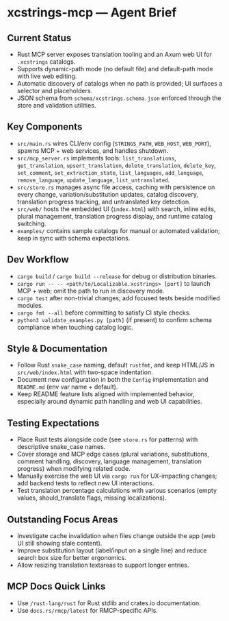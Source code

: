 # xcstrings-mcp — Agent Brief

## Current Status

- Rust MCP server exposes translation tooling and an Axum web UI for `.xcstrings` catalogs.
- Supports dynamic-path mode (no default file) and default-path mode with live web editing.
- Automatic discovery of catalogs when no path is provided; UI surfaces a selector and placeholders.
- JSON schema from `schema/xcstrings.schema.json` enforced through the store and validation utilities.

## Key Components

- `src/main.rs` wires CLI/env config (`STRINGS_PATH`, `WEB_HOST`, `WEB_PORT`), spawns MCP + web services, and handles shutdown.
- `src/mcp_server.rs` implements tools: `list_translations`, `get_translation`, `upsert_translation`, `delete_translation`, `delete_key`, `set_comment`, `set_extraction_state`, `list_languages`, `add_language`, `remove_language`, `update_language`, `list_untranslated`.
- `src/store.rs` manages async file access, caching with persistence on every change, variation/substitution updates, catalog discovery, translation progress tracking, and untranslated key detection.
- `src/web/` hosts the embedded UI (`index.html`) with search, inline edits, plural management, translation progress display, and runtime catalog switching.
- `examples/` contains sample catalogs for manual or automated validation; keep in sync with schema expectations.

## Dev Workflow

- `cargo build` / `cargo build --release` for debug or distribution binaries.
- `cargo run -- -- <path/to/Localizable.xcstrings> [port]` to launch MCP + web; omit the path to run in discovery mode.
- `cargo test` after non-trivial changes; add focused tests beside modified modules.
- `cargo fmt --all` before committing to satisfy CI style checks.
- `python3 validate_examples.py [path]` (if present) to confirm schema compliance when touching catalog logic.

## Style & Documentation

- Follow Rust `snake_case` naming, default `rustfmt`, and keep HTML/JS in `src/web/index.html` with two-space indentation.
- Document new configuration in both the `Config` implementation and `README.md` (env var name + default).
- Keep README feature lists aligned with implemented behavior, especially around dynamic path handling and web UI capabilities.

## Testing Expectations

- Place Rust tests alongside code (see `store.rs` for patterns) with descriptive snake_case names.
- Cover storage and MCP edge cases (plural variations, substitutions, comment handling, discovery, language management, translation progress) when modifying related code.
- Manually exercise the web UI via `cargo run` for UX-impacting changes; add backend tests to reflect new UI interactions.
- Test translation percentage calculations with various scenarios (empty values, should_translate flags, missing localizations).

## Outstanding Focus Areas

- Investigate cache invalidation when files change outside the app (web UI still showing stale content).
- Improve substitution layout (label/input on a single line) and reduce search box size for better ergonomics.
- Allow resizing translation textareas to support longer entries.

## MCP Docs Quick Links

- Use `/rust-lang/rust` for Rust stdlib and crates.io documentation.
- Use `docs.rs/rmcp/latest` for RMCP-specific APIs.
